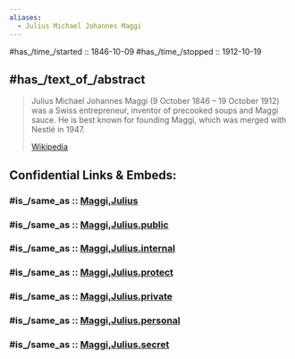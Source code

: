```yaml
---
aliases:
  - Julius Michael Johannes Maggi
---
```



#has_/time_/started ::  1846-10-09 
#has_/time_/stopped  ::  1912-10-19 

## #has_/text_of_/abstract 

> Julius Michael Johannes Maggi (9 October 1846 – 19 October 1912) 
> was a Swiss entrepreneur, inventor of precooked soups and Maggi sauce. 
> He is best known for founding Maggi, which was merged with Nestlé in 1947.
>
> [Wikipedia](https://en.wikipedia.org/wiki/Julius%20Maggi) 


## Confidential Links & Embeds: 

### #is_/same_as :: [Maggi,Julius](/_Standards/bio/Medicine/Anatomy/Nervous_System/Maggi,Julius.md) 

### #is_/same_as :: [Maggi,Julius.public](/_public/bio/Medicine/Anatomy/Nervous_System/Maggi,Julius.public.md) 

### #is_/same_as :: [Maggi,Julius.internal](/_internal/bio/Medicine/Anatomy/Nervous_System/Maggi,Julius.internal.md) 

### #is_/same_as :: [Maggi,Julius.protect](/_protect/bio/Medicine/Anatomy/Nervous_System/Maggi,Julius.protect.md) 

### #is_/same_as :: [Maggi,Julius.private](/_private/bio/Medicine/Anatomy/Nervous_System/Maggi,Julius.private.md) 

### #is_/same_as :: [Maggi,Julius.personal](/_personal/bio/Medicine/Anatomy/Nervous_System/Maggi,Julius.personal.md) 

### #is_/same_as :: [Maggi,Julius.secret](/_secret/bio/Medicine/Anatomy/Nervous_System/Maggi,Julius.secret.md)

